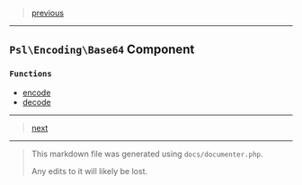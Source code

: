 > [previous](dict.md)

---

## `Psl\Encoding\Base64` Component

### `Functions`

- [encode](./../../src/Psl/Encoding/Base64/encode.php#L18)
- [decode](./../../src/Psl/Encoding/Base64/decode.php#L27)



---

> [next](encoding-hex.md)

---

> This markdown file was generated using `docs/documenter.php`.
>
> Any edits to it will likely be lost.
